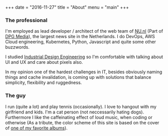 +++
date  = "2016-11-27"
title = "About"
menu  = "main"
+++

### The professional
I'm employed as lead developer / architect of the web team of [NU.nl][2] (Part of [DPG Media][1]), the largest news site in the Netherlands. I do DevOps, AWS Cloud engineering, Kubernetes, Python, Javascript and quite some other buzzwords. 

I studied [Industrial Design Engineering][3] so I'm comfortable with talking about UI and UX and care about pixels also.

In my opinion one of the hardest challenges in IT, besides obviously naming things and cache invalidation, is coming up with solutions that balance simplicity, flexibility and ruggedness.

### The guy
I run (quite a lot) and play tennis (occasionally). I love to hangout with my girlfriend and kids. I'm a cat person (not neccessarily hating dogs). Furthermore I like the caffeinating effect of loud music, when coding or otherwise (As a tribute, the color scheme of this site is based on the cover of [one of my favorite albums][4]). 

 [1]: https://www.dpgmedia.nl/
 [2]: https://www.nu.nl/
 [3]: https://www.io.tudelft.nl/en/
 [4]: https://en.wikipedia.org/wiki/The_Parallax_II:_Future_Sequence

